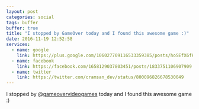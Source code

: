 ```yaml
---
layout: post
categories: social
tags: buffer
buffer: true
title: "I stopped by GameOver today and I found this awesome game :)"
date: 2016-11-19 12:52:58
services: 
  - name: google
    link: https://plus.google.com/106027709116533359385/posts/hoSEfX6fHRL
  - name: facebook
    link: https://facebook.com/1658129037803451/posts/1833751106907909
  - name: twitter
    link: https://twitter.com/cramsan_dev/status/800096826678530049
---
```

I stopped by @<a class="username" href="https://twitter.com/gameovervideogames" rel="external nofollow" target="_blank">gameovervideogames</a> today and I found this awesome game :)
